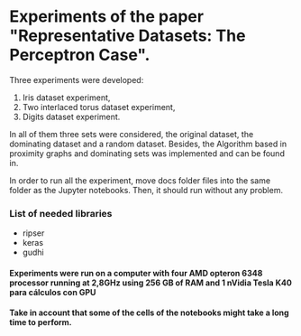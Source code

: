# Experiments of the paper "Representative Datasets: The Perceptron Case".

Three experiments were developed:

1. Iris dataset experiment,
2. Two interlaced torus dataset experiment,
3. Digits dataset experiment.

In all of them three sets were considered, the original dataset, the
dominating dataset and a random dataset. Besides, the Algorithm based
in proximity graphs and dominating sets was implemented and can be
found in.

In order to run all the experiment, move docs folder files into the
same folder as the Jupyter notebooks. Then, it should run without any
problem.


### List of needed libraries

* ripser
* keras
* gudhi


#### Experiments were run on a computer with four AMD opteron 6348 processor running at 2,8GHz using 256 GB of RAM and 1 nVidia Tesla K40 para cálculos con GPU


#### Take in account that some of the cells of the notebooks might take a long time to perform. 
